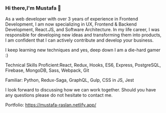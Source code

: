 ### Hi there,I'm Mustafa 👋 

As a web developer with over 3 years of experience in Frontend Development,
I am now specializing in UX, Frontend & Backend Development, React.JS, and Software Architecture.
In my life career, I was responsible for developing new ideas and transforming them into products, I am confident that I can actively contribute and develop your business.


I keep learning new techniques and yes, deep down I am a die-hard gamer :)



Technical Skills
Proficient:React, Redux, Hooks, ES6, Express, PostgreSQL, Firebase, MongoDB, Sass, Webpack, Git

Familiar: Python, Redux-Saga, GraphQL, Gulp, CSS in JS, Jest


I look forward to discussing how we can work together.
Should you have any questions please do not hesitate to contact me.

Portfolio: https://mustafa-raslan.netlify.app/
<!--


**Mostafa-Ragab/Mostafa-Ragab** is a ✨ _special_ ✨ repository because its `README.md` (this file) appears on your GitHub profile.

Here are some ideas to get you started:

- 🔭 I’m currently working on Upwork
- 🌱 I’m currently learning React native
- 👯 I’m looking to collaborate on open source projects
- 🤔 I’m looking for help with ...
- 💬 Ask me about ...
- 📫 How to reach me: mostafaragab373@gmail.com
- 😄 Pronouns: ...
- ⚡ Fun fact: ...
-->
